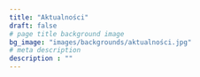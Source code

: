 ```yaml
---
title: "Aktualności"
draft: false
# page title background image
bg_image: "images/backgrounds/aktualności.jpg"
# meta description
description : ""
---
```


